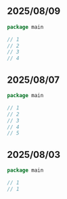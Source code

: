 ## 2025/08/09

```go
package main

// 1
// 2
// 3
// 4
```

## 2025/08/07

```go
package main

// 1
// 2
// 3
// 4
// 5
```

## 2025/08/03

```go
package main

// 1
// 1
```
